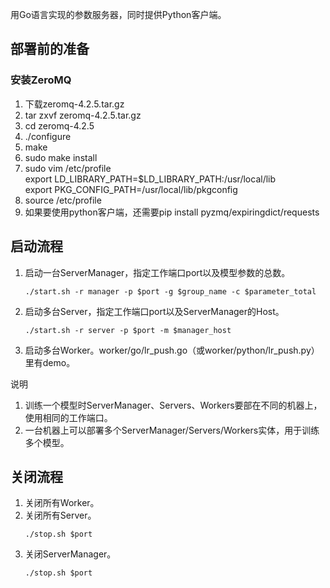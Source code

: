 用Go语言实现的参数服务器，同时提供Python客户端。
## 部署前的准备
### 安装ZeroMQ
1. 下载zeromq-4.2.5.tar.gz
2. tar zxvf zeromq-4.2.5.tar.gz
3. cd zeromq-4.2.5
4. ./configure
5. make
6. sudo make install
7. sudo vim /etc/profile \
    export LD_LIBRARY_PATH=$LD_LIBRARY_PATH:/usr/local/lib \
    export PKG_CONFIG_PATH=/usr/local/lib/pkgconfig
8. source /etc/profile
9. 如果要使用python客户端，还需要pip install pyzmq/expiringdict/requests
## 启动流程
1. 启动一台ServerManager，指定工作端口port以及模型参数的总数。
    ```Shell
    ./start.sh -r manager -p $port -g $group_name -c $parameter_total
    ```
2. 启动多台Server，指定工作端口port以及ServerManager的Host。
    ```Shell
    ./start.sh -r server -p $port -m $manager_host
    ```
3. 启动多台Worker。worker/go/lr_push.go（或worker/python/lr_push.py）里有demo。

说明
1. 训练一个模型时ServerManager、Servers、Workers要部在不同的机器上，使用相同的工作端口。
2. 一台机器上可以部署多个ServerManager/Servers/Workers实体，用于训练多个模型。
## 关闭流程
1. 关闭所有Worker。
2. 关闭所有Server。
    ```Shell
    ./stop.sh $port
    ```
3. 关闭ServerManager。
    ```Shell
    ./stop.sh $port
    ```

